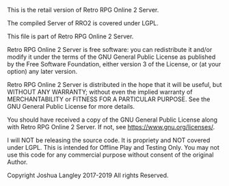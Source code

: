 This is the retail version of Retro RPG Online 2 Server.

The compiled Server of RRO2 is covered under LGPL.

This file is part of Retro RPG Online 2 Server.

Retro RPG Online 2 Server is free software: you can redistribute it and/or modify
it under the terms of the GNU General Public License as published by
the Free Software Foundation, either version 3 of the License, or
(at your option) any later version.

Retro RPG Online 2 Server is distributed in the hope that it will be useful,
but WITHOUT ANY WARRANTY; without even the implied warranty of
MERCHANTABILITY or FITNESS FOR A PARTICULAR PURPOSE.  See the
GNU General Public License for more details.

You should have received a copy of the GNU General Public License
along with Retro RPG Online 2 Server.  If not, see <https://www.gnu.org/licenses/>.

I will NOT be releasing the source code. It is propriety and NOT covered under LGPL.
This is intended for Offline Play and Testing Only.
You may not use this code for any commercial purpose without consent of the original Author.

Copyright Joshua Langley 2017-2019 All rights Reserved.
